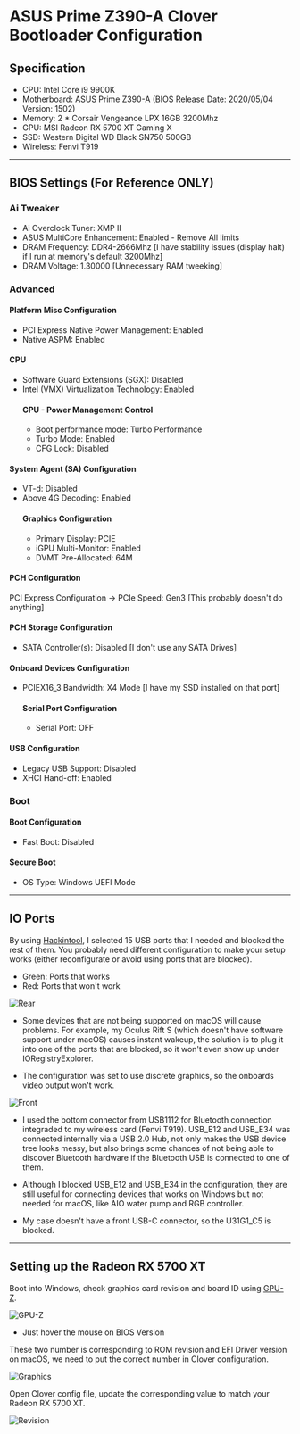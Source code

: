 # ASUS Prime Z390-A Clover Bootloader Configuration

## Specification
* CPU: Intel Core i9 9900K
* Motherboard: ASUS Prime Z390-A (BIOS Release Date: 2020/05/04 Version: 1502)
* Memory: 2 * Corsair Vengeance LPX 16GB 3200Mhz
* GPU: MSI Radeon RX 5700 XT Gaming X 
* SSD: Western Digital WD Black SN750 500GB
* Wireless: Fenvi T919

---
## BIOS Settings (For Reference ONLY)

### Ai Tweaker
* Ai Overclock Tuner: XMP II
* ASUS MultiCore Enhancement: Enabled - Remove All limits
* DRAM Frequency: DDR4-2666Mhz [I have stability issues (display halt) if I run at memory's default 3200Mhz]
* DRAM Voltage: 1.30000 [Unnecessary RAM tweeking]


### Advanced
#### Platform Misc Configuration
* PCI Express Native Power Management: Enabled
* Native ASPM: Enabled

#### CPU
* Software Guard Extensions (SGX): Disabled
* Intel (VMX) Virtualization Technology: Enabled
    #### CPU - Power Management Control
    * Boot performance mode: Turbo Performance
    * Turbo Mode: Enabled
    * CFG Lock: Disabled

#### System Agent (SA) Configuration
* VT-d: Disabled
* Above 4G Decoding: Enabled
    #### Graphics Configuration
    * Primary Display: PCIE
    * iGPU Multi-Monitor: Enabled
    * DVMT Pre-Allocated: 64M

#### PCH Configuration
PCI Express Configuration -> PCIe Speed: Gen3
[This probably doesn't do anything]

#### PCH Storage Configuration
* SATA Controller(s): Disabled [I don't use any SATA Drives]

#### Onboard Devices Configuration
* PCIEX16_3 Bandwidth: X4 Mode [I have my SSD installed on that port]
    #### Serial Port Configuration
    * Serial Port: OFF

#### USB Configuration
* Legacy USB Support: Disabled
* XHCI Hand-off: Enabled

### Boot

#### Boot Configuration
* Fast Boot: Disabled

#### Secure Boot
* OS Type: Windows UEFI Mode

---
## IO Ports

By using [Hackintool](https://github.com/headkaze/Hackintool), I selected 15 USB ports that I needed and blocked the rest of them. You probably need different configuration to make your setup works (either reconfigurate or avoid using ports that are blocked).

* Green: Ports that works
* Red: Ports that won't work 

![Rear](/Pictures/rearIO.png)

* Some devices that are not being supported on macOS will cause problems. For example, my Oculus Rift S (which doesn't have software support under macOS) causes instant wakeup, the solution is to plug it into one of the ports that are blocked, so it won't even show up under IORegistryExplorer.

* The configuration was set to use discrete graphics, so the onboards video output won't work.

![Front](/Pictures/frontIO.png)

* I used the bottom connector from USB1112 for Bluetooth connection integraded to my wireless card (Fenvi T919). USB_E12 and USB_E34 was connected internally via a USB 2.0 Hub, not only makes the USB device tree looks messy, but also brings some chances of not being able to discover Bluetooth hardware if the Bluetooth USB is connected to one of them.

* Although I blocked USB_E12 and USB_E34 in the configuration, they are still useful for connecting devices that works on Windows but not needed for macOS, like AIO water pump and RGB controller.

* My case doesn't have a front USB-C connector, so the U31G1_C5 is blocked.

---
## Setting up the Radeon RX 5700 XT

Boot into Windows, check graphics card revision and board ID using [GPU-Z](https://www.techpowerup.com/gpuz/).

![GPU-Z](/pictures/graphicsRevision.png)

* Just hover the mouse on BIOS Version

These two number is corresponding to ROM revision and EFI Driver version on macOS, we need to put the correct number in Clover configuration.

![Graphics](/pictures/graphics.png)

Open Clover config file, update the corresponding value to match your Radeon RX 5700 XT.

![Revision](/pictures/gpuRevision.png)

